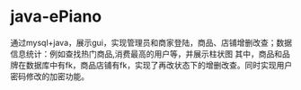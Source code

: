 # java-ePiano
通过mysql+java，展示gui，实现管理员和商家登陆，商品、店铺增删改查；数据信息统计：例如查找热门商品,消费最高的用户等，并展示柱状图
其中，商品和品牌在数据库中有fk，商品店铺有fk，实现了再改状态下的增删改查。同时实现用户密码修改的加密功能。
